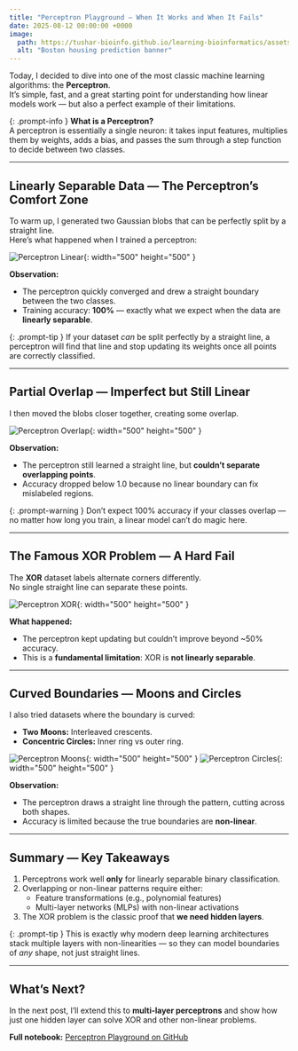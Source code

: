 ```yaml
---
title: "Perceptron Playground — When It Works and When It Fails"
date: 2025-08-12 00:00:00 +0000
image:
  path: https://tushar-bioinfo.github.io/learning-bioinformatics/assets/img/snrna-04-07-2025/img-.png
  alt: "Boston housing prediction banner"
---
```


Today, I decided to dive into one of the most classic machine learning algorithms: the **Perceptron**.  
It’s simple, fast, and a great starting point for understanding how linear models work — but also a perfect example of their limitations.

{: .prompt-info }
**What is a Perceptron?**  
A perceptron is essentially a single neuron: it takes input features, multiplies them by weights, adds a bias, and passes the sum through a step function to decide between two classes.

---

## Linearly Separable Data — The Perceptron’s Comfort Zone

To warm up, I generated two Gaussian blobs that can be perfectly split by a straight line.  
Here’s what happened when I trained a perceptron:

![Perceptron Linear](https://tushar-bioinfo.github.io/learning-bioinformatics/assets/img/blog1/plot1.png){: width="500" height="500" }

**Observation:**  
- The perceptron quickly converged and drew a straight boundary between the two classes.
- Training accuracy: **100%** — exactly what we expect when the data are **linearly separable**.

{: .prompt-tip }
If your dataset *can* be split perfectly by a straight line, a perceptron will find that line and stop updating its weights once all points are correctly classified.

---

## Partial Overlap — Imperfect but Still Linear

I then moved the blobs closer together, creating some overlap.

![Perceptron Overlap](https://tushar-bioinfo.github.io/learning-bioinformatics/assets/img/blog1/plot2.png){: width="500" height="500" }

**Observation:**  
- The perceptron still learned a straight line, but **couldn’t separate overlapping points**.
- Accuracy dropped below 1.0 because no linear boundary can fix mislabeled regions.

{: .prompt-warning }
Don’t expect 100% accuracy if your classes overlap — no matter how long you train, a linear model can’t do magic here.

---

## The Famous XOR Problem — A Hard Fail

The **XOR** dataset labels alternate corners differently.  
No single straight line can separate these points.

![Perceptron XOR](https://tushar-bioinfo.github.io/learning-bioinformatics/assets/img/blog1/plot3.png){: width="500" height="500" }

**What happened:**  
- The perceptron kept updating but couldn’t improve beyond ~50% accuracy.
- This is a **fundamental limitation**: XOR is **not linearly separable**.

---

## Curved Boundaries — Moons and Circles

I also tried datasets where the boundary is curved:

- **Two Moons:** Interleaved crescents.  
- **Concentric Circles:** Inner ring vs outer ring.

![Perceptron Moons](https://tushar-bioinfo.github.io/learning-bioinformatics/assets/img/blog1/plot4.png){: width="500" height="500" }
![Perceptron Circles](https://tushar-bioinfo.github.io/learning-bioinformatics/assets/img/blog1/plot5.png){: width="500" height="500" }

**Observation:**  
- The perceptron draws a straight line through the pattern, cutting across both shapes.  
- Accuracy is limited because the true boundaries are **non-linear**.

---

## Summary — Key Takeaways

1. Perceptrons work well **only** for linearly separable binary classification.  
2. Overlapping or non-linear patterns require either:
   - Feature transformations (e.g., polynomial features)
   - Multi-layer networks (MLPs) with non-linear activations
3. The XOR problem is the classic proof that **we need hidden layers**.

{: .prompt-tip }
This is exactly why modern deep learning architectures stack multiple layers with non-linearities — so they can model boundaries of *any* shape, not just straight lines.

---

## What’s Next?
In the next post, I’ll extend this to **multi-layer perceptrons** and show how just one hidden layer can solve XOR and other non-linear problems.

**Full notebook:** [Perceptron Playground on GitHub](#)  
